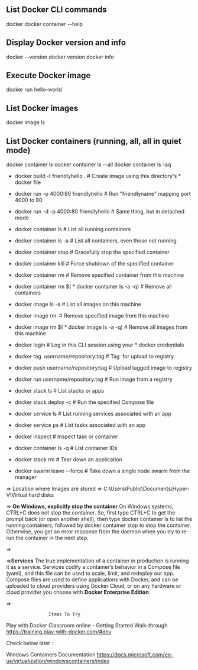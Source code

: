 ## List Docker CLI commands
docker
docker container --help

## Display Docker version and info
docker --version
docker version
docker info

## Execute Docker image
docker run hello-world

## List Docker images
docker image ls

## List Docker containers (running, all, all in quiet mode)
docker container ls
docker container ls --all
docker container ls -aq


  *   docker  build -t friendlyhello .  # Create image using this directory's   *   docker file
  *   docker  run -p 4000:80 friendlyhello  # Run "friendlyname" mapping port 4000 to 80
  *   docker  run -d -p 4000:80 friendlyhello         # Same thing, but in detached mode
  *   docker  container ls                                # List all running containers
  *   docker  container ls -a             # List all containers, even those not running
  *   docker  container stop <hash>           # Gracefully stop the specified container
  *   docker  container kill <hash>         # Force shutdown of the specified container
  *   docker  container rm <hash>        # Remove specified container from this machine
  *   docker  container rm $(  *   docker  container ls -a -q)         # Remove all containers
  *   docker  image ls -a                             # List all images on this machine
  *   docker  image rm <image id>            # Remove specified image from this machine
  *   docker  image rm $(  *   docker  image ls -a -q)   # Remove all images from this machine
  *   docker  login             # Log in this CLI session using your   *   docker  credentials
  *   docker  tag <image> username/repository:tag  # Tag <image> for upload to registry
  *   docker  push username/repository:tag            # Upload tagged image to registry
  *   docker  run username/repository:tag                   # Run image from a registry


  *   docker stack ls                                            # List stacks or apps
  *   docker stack deploy -c <composefile> <appname>  # Run the specified Compose file
  *   docker service ls                 # List running services associated with an app
  *   docker service ps <service>                  # List tasks associated with an app
  *   docker inspect <task or container>                   # Inspect task or container
  *   docker container ls -q                                      # List container IDs
  *   docker stack rm <appname>                             # Tear down an application
  *   docker swarm leave --force      # Take down a single node swarm from the manager

=> Location where Images are stored => C:\Users\Public\Documents\Hyper-V\Virtual hard disks

=> **On Windows, explicitly stop the container**
                      On Windows systems, CTRL+C does not stop the container. So, first type CTRL+C to get the prompt back (or open another shell), then type docker container ls to list the running containers, followed by docker container stop <Container NAME or ID> to stop the container. Otherwise, you get an error response from the daemon when you try to re-run the container in the next step.

=>  

=>**Services**
    The true implementation of a container in production is running it as a service. Services codify a container’s behavior in a Compose file (yaml), and this file can be used to scale, limit, and redeploy our app. 
    Compose files are used to define applications with Docker, and can be uploaded to cloud providers using Docker Cloud, or on any hardware or cloud provider you choose with **Docker Enterprise Edition**.


=>






                    Items To Try
                    
Play with Docker Classroom online - Getting Started Walk-through 
https://training.play-with-docker.com/#dev


Check below later :

Windows Containers Documentation
https://docs.microsoft.com/en-us/virtualization/windowscontainers/index

